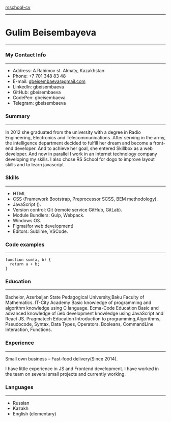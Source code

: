 [rsschool-cv](https://gbeisembaeva.github.io/rsschool-cv/rsccool-cv)
___
# Gulim Beisembayeva
___
### My Contact Info
___
- Address: A.Rahimov st. Almaty, Kazakhstan
- Phone: +7 701 348 83 48
- E-mail: gbeisembaeva@gmail.com
- LinkedIn: gbeisembaeva
- GitHub: gbeisembaeva
- CodePen: gbeisembaeva
- Telegram: gbeisembaeva

### Summary
___
In 2012 she graduated from the university with a degree in Radio Engineering, Electronics and Telecommunications.
After serving in the army, the intelligence department decided to fulfill her dream and become a front-end developer.
And to achieve her goal, she entered Skillbox as a web developer. And now in parallel
I work in an Internet technology company developing my skills. I also chose RS School for dogo
to improve layout skills and to learn javascript

### Skills
___
- HTML
- CSS (Framework Bootstrap, Preprocessor SCSS, BEM methodology).
- JavaScript ().
- Version control: Git (remote service GitHub, GitLab).
- Module Bundlers: Gulp, Webpack.
- Windows OS.
- Figma(for web development)
- Editors: Sublime, VSCode.

### Code examples
___
```
function sum(a, b) {
  return a + b;
}
```

### Education
___
Bachelor, Azerbaijan State Pedagogical University,Baku
Faculty of Mathematics.
IT-City Academy
Basic knowledge of programming and algorithm knowledge using C language.
Ecma-Code Education
Basic and advanced knowledge of üeb development knowledge using JavaScript and React JS.
Pragmatech Education
Introduction to programming,Algorithms, Pseudocode, Syntax, Data Types, Operators. Booleans, CommandLine Interaction, Functions.

### Experience
___
Small own business – Fast-food delivery(Since 2014).

I have little experience in JS and Frontend development. I have worked in the team on several small projects and currently working.

### Languages
___
- Russian
- Kazakh
- English (elementary)
